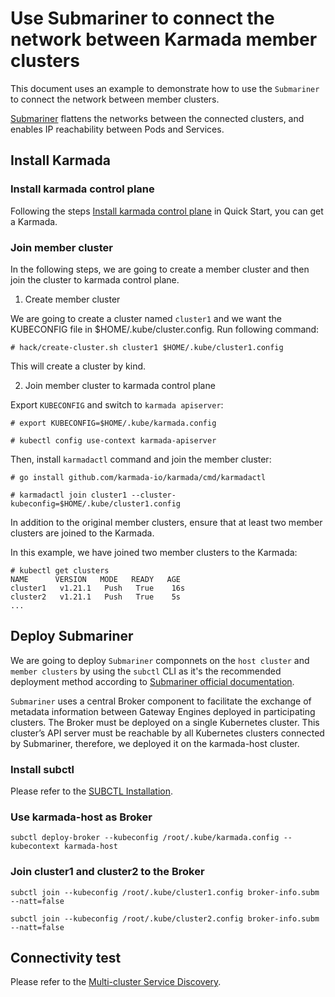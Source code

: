 # Use Submariner to connect the network between Karmada member clusters

This document uses an example to demonstrate how to use the `Submariner` to connect the network between member clusters.

[Submariner](https://github.com/submariner-io/submariner) flattens the networks between the connected clusters, and enables IP reachability between Pods and Services.

## Install Karmada

### Install karmada control plane

Following the steps [Install karmada control plane](https://github.com/karmada-io/karmada#install-karmada-control-plane) in Quick Start, you can get a Karmada. 

### Join member cluster

In the following steps, we are going to create a member cluster and then join the cluster to karmada control plane.

1. Create member cluster

We are going to create a cluster named `cluster1` and we want the KUBECONFIG file in $HOME/.kube/cluster.config. Run following command:

```
# hack/create-cluster.sh cluster1 $HOME/.kube/cluster1.config
```

This will create a cluster by kind.

2. Join member cluster to karmada control plane

Export `KUBECONFIG` and switch to `karmada apiserver`:

```
# export KUBECONFIG=$HOME/.kube/karmada.config

# kubectl config use-context karmada-apiserver 
```

Then, install `karmadactl` command and join the member cluster:

```
# go install github.com/karmada-io/karmada/cmd/karmadactl

# karmadactl join cluster1 --cluster-kubeconfig=$HOME/.kube/cluster1.config
```

In addition to the original member clusters, ensure that at least two member clusters are joined to the Karmada.

In this example, we have joined two member clusters to the Karmada:

```
# kubectl get clusters
NAME      VERSION   MODE   READY   AGE
cluster1   v1.21.1   Push   True    16s
cluster2   v1.21.1   Push   True    5s
...
```

## Deploy Submariner

We are going to deploy `Submariner` componnets on the `host cluster` and `member clusters` by using the `subctl` CLI as it's the recommended deployment method according to [Submariner official documentation](https://github.com/submariner-io/submariner/tree/b4625514061c1d85c10432a78ca0ad46e679367a#installation).

`Submariner` uses a central Broker component to facilitate the exchange of metadata information between Gateway Engines deployed in participating clusters. The Broker must be deployed on a single Kubernetes cluster. This cluster’s API server must be reachable by all Kubernetes clusters connected by Submariner, therefore, we deployed it on the karmada-host cluster.

### Install subctl

Please refer to the [SUBCTL Installation](https://submariner.io/operations/deployment/subctl/).

### Use karmada-host as Broker

```
subctl deploy-broker --kubeconfig /root/.kube/karmada.config --kubecontext karmada-host
```

### Join cluster1 and cluster2 to the Broker

```
subctl join --kubeconfig /root/.kube/cluster1.config broker-info.subm --natt=false
```

```
subctl join --kubeconfig /root/.kube/cluster2.config broker-info.subm --natt=false
```

## Connectivity test

Please refer to the [Multi-cluster Service Discovery](https://github.com/karmada-io/karmada/blob/master/docs/multi-cluster-service.md).
